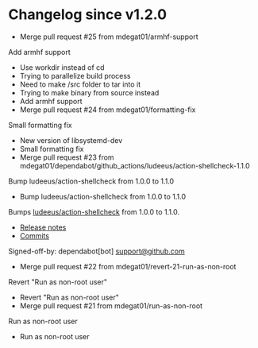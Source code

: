 # Changelog since v1.2.0
- Merge pull request #25 from mdegat01/armhf-support

Add armhf support 
- Use workdir instead of cd 
- Trying to parallelize build process 
- Need to make /src folder to tar into it 
- Trying to make binary from source instead 
- Add armhf support 
- Merge pull request #24 from mdegat01/formatting-fix

Small formatting fix 
- New version of libsystemd-dev 
- Small formatting fix 
- Merge pull request #23 from mdegat01/dependabot/github_actions/ludeeus/action-shellcheck-1.1.0

Bump ludeeus/action-shellcheck from 1.0.0 to 1.1.0 
- Bump ludeeus/action-shellcheck from 1.0.0 to 1.1.0

Bumps [ludeeus/action-shellcheck](https://github.com/ludeeus/action-shellcheck) from 1.0.0 to 1.1.0.
- [Release notes](https://github.com/ludeeus/action-shellcheck/releases)
- [Commits](https://github.com/ludeeus/action-shellcheck/compare/1.0.0...94e0aab03ca135d11a35e5bfc14e6746dc56e7e9)

Signed-off-by: dependabot[bot] <support@github.com> 
- Merge pull request #22 from mdegat01/revert-21-run-as-non-root

Revert "Run as non-root user" 
- Revert "Run as non-root user" 
- Merge pull request #21 from mdegat01/run-as-non-root

Run as non-root user 
- Run as non-root user 
